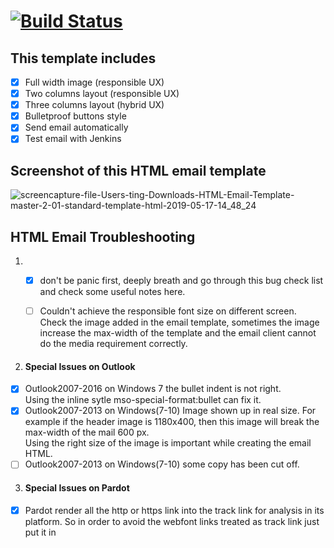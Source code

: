 # [![Build Status](https://img.shields.io/travis/fatih/color.svg?style=flat-square)](https://travis-ci.org/fatih/color)

## This template includes
- [x] Full width image (responsible UX)
- [x] Two columns layout (responsible UX)
- [x] Three columns layout (hybrid UX)
- [x] Bulletproof buttons style
- [x] Send email automatically 
- [x] Test email with Jenkins

## Screenshot of this HTML email template
![screencapture-file-Users-ting-Downloads-HTML-Email-Template-master-2-01-standard-template-html-2019-05-17-14_48_24](https://user-images.githubusercontent.com/2945947/57949920-bbfe6000-78b3-11e9-8aeb-2e471404f9de.png)

## HTML Email Troubleshooting
1. - [x] don't be panic first, deeply breath and go through this bug check list and check some useful notes here. 

   - [ ] Couldn't achieve the responsible font size on different screen.<br/>Check the image added in the email template, sometimes the image increase the max-width of the template and the email client cannot do the media requirement correctly.

2. #### Special Issues on Outlook
  - [x] Outlook2007-2016 on Windows 7 the bullet indent is not right.<br/>  Using the inline sytle mso-special-format:bullet can fix it.
  - [x] Outlook2007-2013 on Windows(7-10) Image shown up in real size. For example if the header image is 1180x400, then this image will break the max-width of the mail 600 px. <br/>
  Using the right size of the image is important while creating the email HTML.
  - [ ] Outlook2007-2013 on Windows(7-10) some copy has been cut off.

3. #### Special Issues on Pardot
  - [x] Pardot render all the http or https link into the track link for analysis in its platform. So in order to avoid the webfont links treated as track link just put it in <style> tag.

## SendEmail service on MacOS
- [x] I personally don't like the test email feature from Pardot, since it is too too slow, local server might be pretty fast. Use command line here can make life much easier. Here is my try, installed SendEmail service on MacOS.

```
brew SendEmail
```

> /usr/local/Cellar/sendemail/1.56/bin/sendEmail -f yoursender@gmail.com -t yourRecipient@gmail.com < youttestemail.html -s smtp.gmail.com:587 -xu youraccount@gmail.com -xp password

- [x] Jenkins pipeline service is perfect to test the created template on your own email client, and the speed is extreamly fast. 
If you never use it before, you can follow [this post](https://medium.com/@gustavo.guss/jenkins-sending-email-on-post-build-938b236545d2) to configure the Jenkins Email plugins, then create the pipeline and configure it as the screenshot, then add the script to the pipeline part and build it.

## Email Test with Jenkins pipeline settings
![screencapture-file-Jenkins-pipeline-settings](https://user-images.githubusercontent.com/2945947/58354564-de5a2580-7e3f-11e9-818a-a38afcef1464.png)

```
pipeline {
   agent any
    stages {
        stage('clone repo and clean it'){
            steps{
                sh "rm -rf HTML-Email-Template"
                sh "git clone https://github.com/sparrowxiao/HTML-Email-Template.git"
            }
        }
        stage('Ok') {
            steps {
                echo "Ok"
            }
        }
    }
    post {
        always {
            emailext mimeType: 'text/html', 
            body: '${FILE,path="/Users/Shared/Jenkins/Home/workspace/send-test-email/HTML-Email-Template/01-standard-template.html"}', recipientProviders: [[$class: 'DevelopersRecipientProvider'], [$class: 'RequesterRecipientProvider']], subject: 'Test'
        }
    }
  
}
```

## **Good Marketing Email Service**

   - [Litmus](https://litmus.com): I like their email render feature
  
   - [Campaign Monitor](https://www.campaignmonitor.com): I like their resource section



